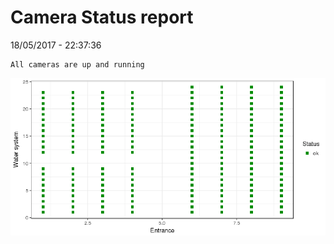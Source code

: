 Camera Status report
================
18/05/2017 - 22:37:36

    All cameras are up and running

![](camreport_files/figure-markdown_github/unnamed-chunk-2-1.png)
